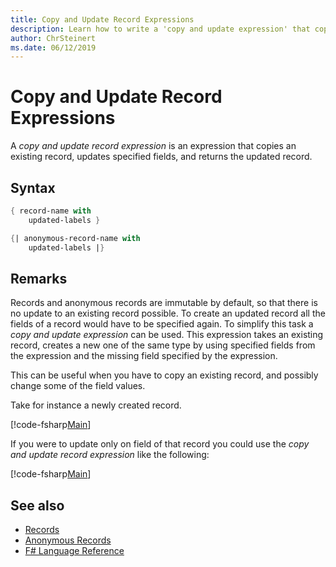 ```yaml
---
title: Copy and Update Record Expressions
description: Learn how to write a 'copy and update expression' that copies an existing record or anonymous record, updates specified fields, and returns the updated record or anonymous record.
author: ChrSteinert
ms.date: 06/12/2019
---
```

# Copy and Update Record Expressions

A *copy and update record expression* is an expression that copies an existing record, updates specified fields, and returns the updated record.

## Syntax

```fsharp
{ record-name with
    updated-labels }

{| anonymous-record-name with
    updated-labels |}
```

## Remarks

Records and anonymous records are immutable by default, so that there is no update to an existing record possible. To create an updated record all the fields of a record would have to be specified again. To simplify this task a *copy and update expression* can be used. This expression takes an existing record, creates a new one of the same type by using specified fields from the expression and the missing field specified by the expression.

This can be useful when you have to copy an existing record, and possibly change some of the field values.

Take for instance a newly created record.

[!code-fsharp[Main](~/samples/snippets/fsharp/lang-ref-1/snippet1905.fs)]

If you were to update only on field of that record you could use the *copy and update record expression* like the following:

[!code-fsharp[Main](~/samples/snippets/fsharp/lang-ref-1/snippet1906.fs)]

## See also

- [Records](records.md)
- [Anonymous Records](anonymous-records.md)
- [F# Language Reference](index.md)
